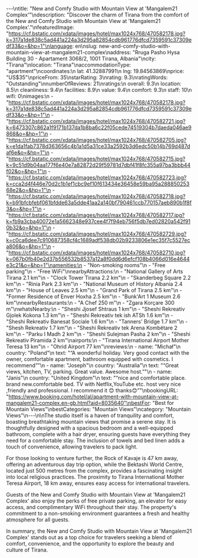 ---\ntitle: "New and Comfy Studio with Mountain View at 'Mangalem21 Complex'"\ndescription: "Discover the charm of Tirana from the comfort of the New and Comfy Studio with Mountain View at 'Mangalem21 Complex'."\nfeaturedImage: "https://cf.bstatic.com/xdata/images/hotel/max1024x768/470582178.jpg?k=317a1de838c5ad441a224a3d295a82854cdb961776dfcd7359591c37309edf33&o=&hp=1"\nlanguage: en\nslug: new-and-comfy-studio-with-mountain-view-at-mangalem21-complex\naddress: "Rruga Pasho Hysa Building 30 - Apartament 3068/2, 1001 Tirana, Albania"\ncity: "Tirana"\nlocation: "Tirana"\naccommodationType: "apartment"\ncoordinates:\n  lat: 41.32887991\n  lng: 19.84563869\nprice: "US$35"\npriceFrom: 35\nstarRating: 3\nrating: 9.3\nratingWords: "Outstanding"\nnumberOfReviews: 21\nratings:\n  overall: 9.3\n  location: 8.5\n  cleanliness: 9.4\n  facilities: 8.9\n  value: 9.4\n  comfort: 9.3\n  staff: 10\n  wifi: 0\nimages:\n  - "https://cf.bstatic.com/xdata/images/hotel/max1024x768/470582178.jpg?k=317a1de838c5ad441a224a3d295a82854cdb961776dfcd7359591c37309edf33&o=&hp=1"\n  - "https://cf.bstatic.com/xdata/images/hotel/max1024x768/470582721.jpg?k=6473307c862a1f9171b137da1b8ba6c22f05cede74519304b7daeda046ae9868&o=&hp=1"\n  - "https://cf.bstatic.com/xdata/images/hotel/max1024x768/470582705.jpg?k=e1da1fab7378d363656c4b1a1d5a31ce33a2592b3d6edc50b14b769d487daf6e&o=&hp=1"\n  - "https://cf.bstatic.com/xdata/images/hotel/max1024x768/470582715.jpg?k=9c51d9b04aa177f6e40e7a82872d29f59781d7dbf41f8fc355a97ba3bbb44f02&o=&hp=1"\n  - "https://cf.bstatic.com/xdata/images/hotel/max1024x768/470582723.jpg?k=cca2d4f446e70d2c1b1ef1cbc9ef10f613434e36458e59ba95a28885025368e2&o=&hp=1"\n  - "https://cf.bstatic.com/xdata/images/hotel/max1024x768/470582718.jpg?k=b91bfcbfebf061bfdde63a5dde41aa2a140bf790461ccb770157aeb890b1f8f3&o=&hp=1"\n  - "https://cf.bstatic.com/xdata/images/hotel/max1024x768/470582717.jpg?k=fb9a3cba40072e1a5662348e937cee4f7f94eb756f5db7ed02820a542f910b32&o=&hp=1"\n  - "https://cf.bstatic.com/xdata/images/hotel/max1024x768/470582729.jpg?k=c0ca6dee7c910687358cf4c1689adf538db02b9233806e1ec35f7c5527eca806&o=&hp=1"\n  - "https://cf.bstatic.com/xdata/images/hotel/max1024x768/470582710.jpg?k=067b0fb40e2d37b556532b8537a12a8f0dd6d6efcf108b4066d016e4644e3c21&o=&hp=1"\namenities:\n  - "Non-smoking rooms"\n  - "Free parking"\n  - "Free WiFi"\nnearbyAttractions:\n  - "National Gallery of Arts Tirana 2.1 km"\n  - "Clock Tower Tirana 2.2 km"\n  - "Skanderbeg Square 2.2 km"\n  - "Rinia Park 2.3 km"\n  - "National Museum of History Albania 2.4 km"\n  - "House of Leaves 2.5 km"\n  - "Grand Park of Tirana 2.5 km"\n  - "Former Residence of Enver Hoxha 2.5 km"\n  - "Bunk'Art 1 Museum 2.6 km"\nnearbyRestaurants:\n  - "A Chef 250 m"\n  - "Zgara Korçare 300 m"\nwhatsNearby:\n  - "Sheshi Jjosef Shtraus 1 km"\n  - "Sheshi Rekreativ Gjolek Kokona 1.3 km"\n  - "Sheshi Rekreativ tek ish ATSh 1.6 km"\n  - "Sheshi Rekreativ Banesat Sociale 1.6 km"\n  - "Tanners' Bridge 1.7 km"\n  - "Shesh Rekreativ 1.7 km"\n  - "Sheshi Rekreativ tek Arena Kombëtare 2 km"\n  - "Parku I Madh 2 km"\n  - "Sheshi Sulejman Pasha 2 km"\n  - "Sheshi Rekreativ Piramida 2 km"\nairports:\n  - "Tirana International Airport Mother Teresa 13 km"\n  - "Ohrid Airport 77 km"\nreviews:\n  - name: "Michał"\n    country: "Poland"\n    text: "“A wonderful holiday. Very good contact with the owner, comfortable apartment, bathroom equipped with cosmetics.
I recommend”"\n  - name: "Joseph"\n    country: "Australia"\n    text: "“Great views, kitchen, TV, parking. Great value. Awesome host.”"\n  - name: "Janis"\n    country: "United Kingdom"\n    text: "“nice and comfortable place. brand new.comfortable bed. TV with Netflix,YouTube etc.
host very nice ,friendly and professional.
I recommend it 😊
thanks😊”"\nbookingURL: "https://www.booking.com/hotel/al/apartment-with-mountain-view-at-mangalem21-complex.en-gb.html?aid=8035640"\nbestFor: "Best for Mountain Views"\nbestCategories: "Mountain Views"\ncategory: "Mountain Views"\n---\n\nThe studio itself is a haven of tranquility and comfort, boasting breathtaking mountain views that promise a serene stay. It is thoughtfully designed with a spacious bedroom and a well-equipped bathroom, complete with a hair dryer, ensuring guests have everything they need for a comfortable stay. The inclusion of towels and bed linen adds a touch of convenience, allowing travelers to pack light.

For those looking to venture further, the Rock of Kavaje is 47 km away, offering an adventurous day trip option, while the Bektashi World Centre, located just 500 metres from the complex, provides a fascinating insight into local religious practices. The proximity to Tirana International Mother Teresa Airport, 18 km away, ensures easy access for international travelers.

Guests of the New and Comfy Studio with Mountain View at 'Mangalem21 Complex' also enjoy the perks of free private parking, an elevator for easy access, and complimentary WiFi throughout their stay. The property's commitment to a non-smoking environment guarantees a fresh and healthy atmosphere for all guests.

In summary, the New and Comfy Studio with Mountain View at 'Mangalem21 Complex' stands out as a top choice for travelers seeking a blend of comfort, convenience, and the opportunity to explore the beauty and culture of Tirana.